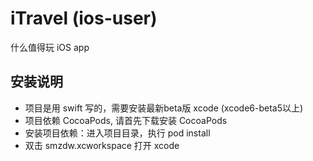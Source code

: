 # iTravel (ios-user)

什么值得玩 iOS app

## 安装说明
- 项目是用 swift 写的，需要安装最新beta版 xcode (xcode6-beta5以上)
- 项目依赖 CocoaPods, 请首先下载安装 CocoaPods
- 安装项目依赖：进入项目目录，执行 pod install
- 双击 smzdw.xcworkspace 打开 xcode
